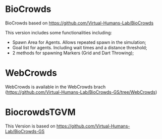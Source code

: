 # BioCrowds
 BioCrowds based on https://github.com/Virtual-Humans-Lab/BioCrowds

This version includes some functionalities including:
- Spawn Area for Agents. Allows repeated spawn in the simulation;
- Goal list for agents. Including wait times and a distance threshold;
- 2 methods for spawning Markers (Grid and Dart Throwing);


# WebCrowds
 WebCrowds is available in the WebCrowds brach (https://github.com/Virtual-Humans-Lab/BioCrowds-GS/tree/WebCrowds)


# BiocrowdsTGVM
This Version is based on https://github.com/Virtual-Humans-Lab/BioCrowds-GS


